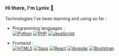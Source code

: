 ### Hi there, I'm Lynix 👋

<!--
**lynixzenial/lynixzenial** is a ✨ _special_ ✨ repository because its `README.md` (this file) appears on your GitHub profile.

Here are some ideas to get you started:

- 🔭 I’m currently working on ...
- 🌱 I’m currently learning ...
- 👯 I’m looking to collaborate on ...
- 🤔 I’m looking for help with ...
- 💬 Ask me about ...
- 📫 How to reach me: ...
- 😄 Pronouns: ...
- ⚡ Fun fact: ...
-->

Technologies I've been learning and using so far : <br />

- Programming languages : <br />
    [![Python](http://img.shields.io/badge/-Python-eee?style=flat-square&logo=python&logoColor#F7BD2F)]()
    [![PHP](http://img.shields.io/badge/-PHP-eee?style=flat-square&logo=php&logoColor=4951aa)]()
    [![JavaScript](https://img.shields.io/badge/-JavaScript-eee?style=flat-square&logo=javascript&logoColor=DD9C25)]()

- Frontend : <br />
    [![HTML5](http://img.shields.io/badge/-HTML5-eee?style=flat-square&logo=html5&logoColor=E34F26)]()
    [![Sass](https://img.shields.io/badge/-SASS-eee?style=flat-square&logo=sass&logoColor=CC6699)]()
    [![React](https://img.shields.io/badge/-React-eee?style=flat-square&logo=react&logoColor=0088cc)]()
    [![Angular](https://img.shields.io/badge/-Angular-EEE?style=flat-square&logo=angular&logoColor=DD0031)]()
    [![Bootstrap](http://img.shields.io/badge/-Bootstrap-eee?style=flat-square&logo=bootstrap&logoColor=563D7C)]()
    
